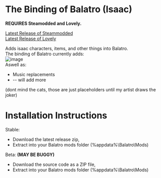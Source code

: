 # The Binding of Balatro (Isaac)
**REQUIRES Steamodded and Lovely.** <br>

[Latest Release of Steammodded](github.com/Steamodded/smods/releases/latest)<br>
[Latest Release of Lovely](github.com/ethangreen-dev/lovely-injector/releases/latest)

Adds isaac characters, items, and other things into Balatro.<br>
The binding of Balatro currently adds:<br>
![image](https://github.com/user-attachments/assets/3dba582b-055b-42c2-aaa2-81400f22a00e)<br>
Aswell as:<br>
+ Music replacements<br>
+ -- will add more<br>

(dont mind the cats, those are just placeholders until my artist draws the joker)<br>
# Installation Instructions
Stable:<br>
+ Download the latest release zip,<br>
+ Extract into your Balatro mods folder (%appdata%\Balatro\Mods)<br>

Beta: **(MAY BE BUGGY)** <br>
+ Download the source code as a ZIP file,<br>
+ Extract into your Balatro mods folder (%appdata%\Balatro\Mods)<br>
